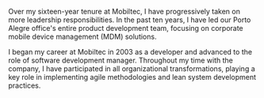 <!-- Software Development Manager (from Jan 2009 to Dec 2018) -->

Over my sixteen-year tenure at Mobiltec, I have progressively taken on more leadership responsibilities. In the past ten years, I have led our Porto Alegre office's entire product development team, focusing on corporate mobile device management (MDM) solutions.

I began my career at Mobiltec in 2003 as a developer and advanced to the role of software development manager. Throughout my time with the company, I have participated in all organizational transformations, playing a key role in implementing agile methodologies and lean system development practices.

<!--
Durante meus dezesseis anos de atuação na Mobiltec, assumi progressivamente responsabilidades de liderança. Nos últimos dez anos, liderei toda a equipe de desenvolvimento de produtos do escritório de Porto Alegre, focando em soluções de gerenciamento de dispositivos móveis corporativos (Mobile Device Management - MDM).

Iniciei minha carreira na Mobiltec em 2003 como desenvolvedor e progredi para gestão de desenvolvimento de software. Ao longo do meu tempo na empresa, participei de todas as transformações organizacionais, desempenhando um papel fundamental na implementação de metodologias ágeis e práticas de desenvolvimento de sistemas enxutos.

-->